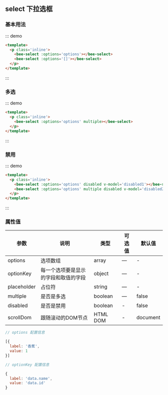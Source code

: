 <script>
export default {
  data () {
    return {
      disabled1: 1,
      disabled2: [1, 2],
      options: [{
        label: '香蕉',
        value: 1
      }, {
        label: '苹果',
        value: 2
      }, {
        label: '梨',
        value: 3
      }, {
        label: '奇异果',
        value: 4
      }, {
        label: '榴莲',
        value: 5
      }, {
        label: '芒果',
        value: 6
      }, {
        label: '橘子',
        value: 7
      }, {
        label: '樱桃',
        value: 8
      }, {
        label: '柚子',
        value: 9
      }, {
        label: '西瓜',
        value: 10
      }, {
        label: '哈密瓜',
        value: 11
      }]
    }
  }
}
</script>
## select 下拉选框
 
### 基本用法

::: demo
``` html
<template>
  <p class='inline'>
    <bee-select :options='options'></bee-select>
    <bee-select :options='[]'></bee-select>
  </p>
</template>
```
:::

### 多选

::: demo
``` html
<template>
  <p class='inline'>
    <bee-select :options='options' multiple></bee-select>
  </p>
</template>
```
:::

### 禁用

::: demo
``` html
<template>
  <p class='inline'>
    <bee-select :options='options' disabled v-model='disabled1'></bee-select> <br/> <br/>
    <bee-select :options='options' multiple disabled v-model='disabled2'></bee-select>
  </p>
</template>
```
:::

### 属性值


|参数|说明|类型|可选值|默认值|
|---|---|---|---|---|
|options|选项数组|array|—|-|
|optionKey|每一个选项要是显示的字段和取值的字段|object|—|-|
|placeholder|占位符|string|—|-|
|multiple|是否是多选|boolean|—|false|
|disabled|是否是禁用|boolean|-|false|
|scrollDom|跟随滚动的DOM节点|HTML DOM|-|document|

```js
// options 配置信息

[{
  label: '香蕉',
  value: 1
}]

// optionKey 配置信息

{
  label: 'data.name',
  value: 'data.id'
}
```